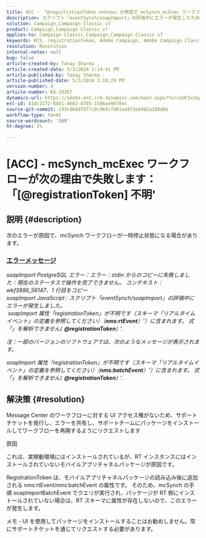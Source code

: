 ```yaml
---
title: ACC - 「@registrationToken unknow」が原因で mcSynch_mcExec ワークフローが失敗する
description: スクリプト「eventSynch/soapImport」の評価中にエラーが発生したために一時停止された状態になる mcSynch ワークフローを修正する方法を説明します。
solution: Campaign,Campaign Classic v7
product: Campaign,Campaign Classic v7
applies-to: Campaign Classic,Campaign,Campaign Classic v7
keywords: KCS, registrationToken, Adobe Campaign, Adobe Campaign Classic, ACC, mcSynch_mcExec ワークフロー失敗，トラブルシューティング
resolution: Resolution
internal-notes: null
bug: false
article-created-by: Tanay Sharma .
article-created-date: 5/3/2024 1:14:41 PM
article-published-by: Tanay Sharma .
article-published-date: 5/3/2024 1:18:29 PM
version-number: 4
article-number: KA-19367
dynamics-url: https://adobe-ent.crm.dynamics.com/main.aspx?forceUCI=1&pagetype=entityrecord&etn=knowledgearticle&id=3ba19b17-4f09-ef11-9f8a-6045bd026dc7
exl-id: 81dc2172-88b1-4682-8705-150bae9670ec
source-git-commit: c93cdbdd7877c0c96dcfd01aa9f3eb982a280d8e
workflow-type: tm+mt
source-wordcount: '269'
ht-degree: 1%

---
```


# [ACC] - mcSynch_mcExec ワークフローが次の理由で失敗します：「[@registrationToken] 不明&#39;

## 説明 {#description}


次のエラーが原因で、mcSynch ワークフローが一時停止状態になる場合があります。



### <u>エラーメッセージ</u>

*soapImport PostgreSQL エラー：エラー：stdin からのコピーに失敗しました：現在のステータスで操作を完了できません。 コンテキスト：wkf3886_56147、1 行目をコピー
<br>soapImport JavaScript : スクリプト「eventSynch/soapImport」の評価中にエラーが発生しました。
<br> soapImport 属性「registrationToken」が不明です（スキーマ「リアルタイムイベント」の定義を参照してください）（<b>nms:rtEvent</b>）&#39;）に含まれます。 式「」を解析できません`[` <b>@registrationToken</b>`]` &#39;.*

*注：一部のバージョンのソフトウェアでは、次のようなメッセージが表示されます。*

*soapImport 属性「registrationToken」が不明です（スキーマ「リアルタイムイベント」の定義を参照してください）（<b>nms:batchEvent</b>）&#39;）に含まれます。 式「」を解析できません`[` <b>@registrationToken</b>`]` &#39;.*


## 解決策 {#resolution}


Message Center のワークフローに対する UI アクセス権がないため、サポートチケットを発行し、エラーを共有し、サポートチームにパッケージをインストールしてワークフローを再開するようにリクエストします



原因

これは、実稼動環境にはインストールされているが、RT インスタンスにはインストールされていないモバイルアプリチャネルパッケージが原因です。

RegistrationToken は、モバイルアプリチャネルパッケージの読み込み後に追加される nms:rtEvent/nms:batchEvent の属性です。 そのため、mcSynch の手順 soapImportBatchEvent でクエリが実行され、パッケージが RT 側にインストールされていない場合は、RT スキーマに属性が存在しないので、このエラーが発生します。



メモ - UI を使用してパッケージをインストールすることはお勧めしません。常にサポートチケットを通じてリクエストする必要があります。
